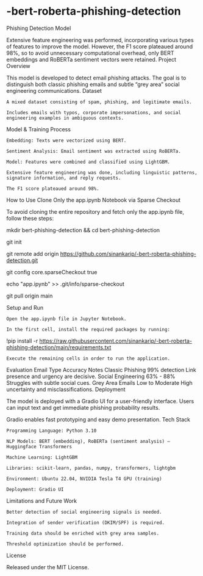 # -bert-roberta-phishing-detection

Phishing Detection Model

Extensive feature engineering was performed, incorporating various types of features to improve the model. However, the F1 score plateaued around 98%, so to avoid unnecessary computational overhead, only BERT embeddings and RoBERTa sentiment vectors were retained.
Project Overview

This model is developed to detect email phishing attacks. The goal is to distinguish both classic phishing emails and subtle “grey area” social engineering communications.
Dataset

    A mixed dataset consisting of spam, phishing, and legitimate emails.

    Includes emails with typos, corporate impersonations, and social engineering examples in ambiguous contexts.

Model & Training Process

    Embedding: Texts were vectorized using BERT.

    Sentiment Analysis: Email sentiment was extracted using RoBERTa.

    Model: Features were combined and classified using LightGBM.

    Extensive feature engineering was done, including linguistic patterns, signature information, and reply requests.

    The F1 score plateaued around 98%.

How to Use
Clone Only the app.ipynb Notebook via Sparse Checkout

To avoid cloning the entire repository and fetch only the app.ipynb file, follow these steps:

mkdir bert-phishing-detection && cd bert-phishing-detection

git init

git remote add origin https://github.com/sinankarip/-bert-roberta-phishing-detection.git

git config core.sparseCheckout true

echo "app.ipynb" >> .git/info/sparse-checkout

git pull origin main

Setup and Run

    Open the app.ipynb file in Jupyter Notebook.

    In the first cell, install the required packages by running:

!pip install -r https://raw.githubusercontent.com/sinankarip/-bert-roberta-phishing-detection/main/requirements.txt

    Execute the remaining cells in order to run the application.



Evaluation
Email Type	Accuracy	Notes
Classic Phishing	99% detection	Link presence and urgency are decisive.
Social Engineering	63% - 88%	Struggles with subtle social cues.
Grey Area Emails	Low to Moderate	High uncertainty and misclassifications.
Deployment

The model is deployed with a Gradio UI for a user-friendly interface. Users can input text and get immediate phishing probability results.

Gradio enables fast prototyping and easy demo presentation.
Tech Stack

    Programming Language: Python 3.10

    NLP Models: BERT (embedding), RoBERTa (sentiment analysis) — Huggingface Transformers

    Machine Learning: LightGBM

    Libraries: scikit-learn, pandas, numpy, transformers, lightgbm

    Environment: Ubuntu 22.04, NVIDIA Tesla T4 GPU (training)

    Deployment: Gradio UI

Limitations and Future Work

    Better detection of social engineering signals is needed.

    Integration of sender verification (DKIM/SPF) is required.

    Training data should be enriched with grey area samples.

    Threshold optimization should be performed.

License

Released under the MIT License.
